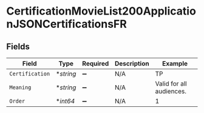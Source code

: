 # CertificationMovieList200ApplicationJSONCertificationsFR


## Fields

| Field                    | Type                     | Required                 | Description              | Example                  |
| ------------------------ | ------------------------ | ------------------------ | ------------------------ | ------------------------ |
| `Certification`          | **string*                | :heavy_minus_sign:       | N/A                      | TP                       |
| `Meaning`                | **string*                | :heavy_minus_sign:       | N/A                      | Valid for all audiences. |
| `Order`                  | **int64*                 | :heavy_minus_sign:       | N/A                      | 1                        |